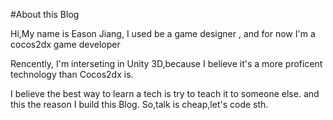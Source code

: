 #About this Blog

Hi,My name is Eason Jiang,  I used be a game designer , and for now I'm a cocos2dx game developer 


Rencently, I'm interseting in Unity 3D,because I believe it's a more proficent technology than Cocos2dx is.


I believe the best way to learn a tech is try to teach it to someone else. and this the reason I build this Blog.
So,talk is cheap,let's code sth.








